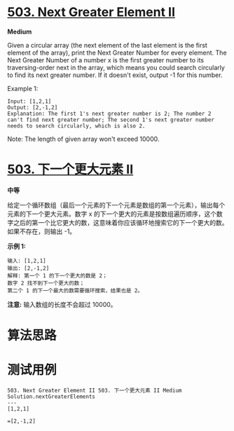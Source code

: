 # [503. Next Greater Element II][enTitle]

**Medium**

Given a circular array (the next element of the last element is the first element of the array), print the Next Greater Number for every element. The Next Greater Number of a number x is the first greater number to its traversing-order next in the array, which means you could search circularly to find its next greater number. If it doesn't exist, output -1 for this number.

Example 1:

```
Input: [1,2,1]
Output: [2,-1,2]
Explanation: The first 1's next greater number is 2; The number 2 can't find next greater number; The second 1's next greater number needs to search circularly, which is also 2.

```



Note: The length of given array won't exceed 10000.
# [503. 下一个更大元素 II][cnTitle]

**中等**

给定一个循环数组（最后一个元素的下一个元素是数组的第一个元素），输出每个元素的下一个更大元素。数字 x 的下一个更大的元素是按数组遍历顺序，这个数字之后的第一个比它更大的数，这意味着你应该循环地搜索它的下一个更大的数。如果不存在，则输出 -1。

**示例 1:** 

```
输入: [1,2,1]
输出: [2,-1,2]
解释: 第一个 1 的下一个更大的数是 2；
数字 2 找不到下一个更大的数； 
第二个 1 的下一个最大的数需要循环搜索，结果也是 2。

```

**注意:**  输入数组的长度不会超过 10000。


# 算法思路

# 测试用例
```
503. Next Greater Element II 503. 下一个更大元素 II Medium
Solution.nextGreaterElements
---
[1,2,1]

=[2,-1,2]
```

[enTitle]: https://leetcode.com/problems/next-greater-element-ii/
[cnTitle]: https://leetcode-cn.com/problems/next-greater-element-ii/
